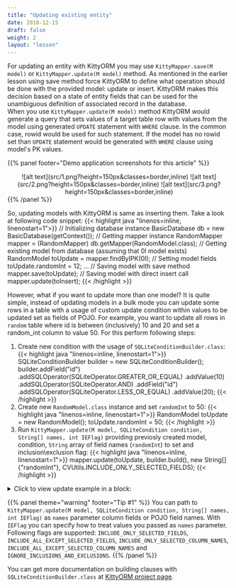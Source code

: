 ```yaml
---
title: "Updating existing entity"
date: 2018-12-15
draft: false
weight: 2
layout: "lesson"
---
```

For updating an entity with KittyORM you may use `KittyMapper.save(M model)` or `KittyMapper.update(M model)` method. As mentioned in the earlier lesson using save method force KittyORM to define what operation should be done with the provided model: update or insert. KittyORM makes this decision based on a state of entity fields that can be used for the unambiguous definition of associated record in the database.  
When you use `KittyMapper.update(M model)` method KittyORM would generate a query that sets values of a target table row with values from the model using generated `UPDATE` statement with `WHERE` clause. In the common case, rowid would be used for such statement. If the model has no rowid set than `UPDATE` statement would be generated with `WHERE` clause using model's PK values.

{{% panel footer="Demo application screenshots for this article" %}}
<center>![alt text](src/1.png?height=150px&classes=border,inline)  ![alt text](src/2.png?height=150px&classes=border,inline) ![alt text](src/3.png?height=150px&classes=border,inline)</center>
{{% /panel %}}

So, updating models with KittyORM is same as inserting them. Take a look at following code snippet:
{{< highlight java "linenos=inline, linenostart=1">}}
// Initializing database instance
BasicDatabase db = new BasicDatabase(getContext());
// Getting mapper instance
RandomMapper mapper = (RandomMapper) db.getMapper(RandomModel.class);
// Getting existing model from database (assuming that 0l model exists)
RandomModel toUpdate = mapper.findByIPK(0l);
// Setting model fields
toUpdate.randomInt = 12;
...
// Saving model with save method
mapper.save(toUpdate);
// Saving model with direct insert call
mapper.update(toInsert);
{{< /highlight >}}

However, what if you want to update more than one model? It is quite simple, instead of updating models in a bulk mode you can update some rows in a table with a usage of custom update condition within values to be updated set as fields of POJO. 
For example, you want to update all rows in `random` table where id is between (inclusively) 10 and 20 and set a random_int column to value 50. For this perform following steps:

1. Create new condition with the usage of `SQLiteConditionBuilder.class`:
{{< highlight java "linenos=inline, linenostart=1">}}
SQLiteConditionBuilder builder = new SQLiteConditionBuilder();
builder.addField("id")
       .addSQLOperator(SQLiteOperator.GREATER_OR_EQUAL)
       .addValue(10)
       .addSQLOperator(SQLiteOperator.AND)
       .addField("id")
       .addSQLOperator(SQLiteOperator.LESS_OR_EQUAL)
       .addValue(20);
{{< /highlight >}}
2. Create new `RandomModel.class` instance and set `randomInt` to 50:
{{< highlight java "linenos=inline, linenostart=1">}}
RandomModel toUpdate = new RandomModel();
toUpdate.randomInt = 50;
{{< /highlight >}}
3. Run `KittyMapper.update(M model, SQLiteCondition condition, String[] names, int IEFlag)` providing previosly created model, condition, `String` array of field names (`randomInt`) to set and inclusion\exclusion flag:
{{< highlight java "linenos=inline, linenostart=1">}}
mapper.update(toUpdate, builder.build(), new String[]{"randomInt"}, CVUtils.INCLUDE_ONLY_SELECTED_FIELDS);
{{< /highlight >}}

<details> 
  <summary>Click to view update example in a block:</summary>
{{< highlight java "linenos=inline, linenostart=1">}}
// Initializing database instance
BasicDatabase db = new BasicDatabase(getContext());
// Getting mapper instance
RandomMapper mapper = (RandomMapper) db.getMapper(RandomModel.class);
// Creating condition builder instance
SQLiteConditionBuilder builder = new SQLiteConditionBuilder();
builder.addField("id")
       .addSQLOperator(SQLiteOperator.GREATER_OR_EQUAL)
       .addValue(10)
       .addSQLOperator(SQLiteOperator.AND)
       .addField("id")
       .addSQLOperator(SQLiteOperator.LESS_OR_EQUAL)
       .addValue(20);
// Creating blank model and setting it fields
RandomModel toUpdate = new RandomModel();
toUpdate.randomInt = 50;
// Updating table with custom clause and values from model
mapper.update(toUpdate, builder.build(), new String[]{"randomInt"}, CVUtils.INCLUDE_ONLY_SELECTED_FIELDS);
{{< /highlight >}}
</details>

{{% panel theme="warning" footer="Tip #1" %}}
You can path to `KittyMapper.update(M model, SQLiteCondition condition, String[] names, int IEFlag)` as `names` parameter column fields or POJO field names. With `IEFlag` you can specify how to treat values you passed as `names` parameter. Following flags are supported: `INCLUDE_ONLY_SELECTED_FIELDS`, `INCLUDE_ALL_EXCEPT_SELECTED_FIELDS`, `INCLUDE_ONLY_SELECTED_COLUMN_NAMES`, `INCLUDE_ALL_EXCEPT_SELECTED_COLUMN_NAMES` and `IGNORE_INCLUSIONS_AND_EXCLUSIONS`.
{{% /panel %}}

You can get more documentation on building clauses with `SQLiteConditionBuilder.class` at [KittyORM project page](https://akaish.github.io/KittyOrmPages/).
